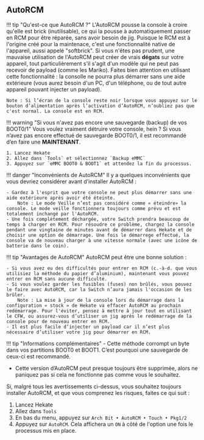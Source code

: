 ## AutoRCM

!!! tip "Qu'est-ce que AutoRCM ?"
	L'AutoRCM pousse la console à croire qu'elle est brick (inutilisable), ce qui la pousse à automatiquement passer en RCM pour être réparée, sans avoir besoin de jig. Puisque le RCM est à l'origine créé pour la maintenace, c'est une fonctionnalité native de l'appareil, aussi appelé "softbrick". Si vous n'êtes pas prudent, une mauvaise utilisation de l'AutoRCM peut créer de vrais **dégats** sur votre appareil, tout particulièrement s'il s'agit d'un modèle qui ne peut pas recevoir de payload (comme les Mariko). Faites bien attention en utilisant cette fonctionnalité : la consolle ne pourra plus démarrer sans une aide extérieure (vous aurez besoin d'un PC, d'un téléphone, ou de tout autre appareil pouvant injecter un payload).

	Note : Si l’écran de la console reste noir lorsque vous appuyez sur le bouton d’alimentation après l’activation d’AutoRCM, n’oubliez pas que c'est normal. La console est en RCM.

!!! warning "Si vous n'avez pas encore une sauvegarde (backup) de vos BOOT0/1"
	Vous voulez vraiment détruire votre console, hein ? Si vous n’avez pas encore effectué de sauvegarde BOOT0/1, il est recommandé d’en faire une **MAINTENANT**.

	1. Lancez Hekate
	2. Allez dans `Tools` et sélectionnez `Backup eMMC`
	3. Appuyez sur `eMMC BOOT0 & BOOT1` et attendez la fin du processus.

!!! danger "Inconvénients de AutoRCM"
	Il y a quelques inconvénients que vous devriez considérer avant d’installer AutoRCM :

	- Gardez à l'esprit que votre console ne peut plus démarrer sans une aide extérieure après avoir été éteinte.
		Note : Le mode Veille n’est pas considéré comme « éteindre» la console. Le mode veille fonctionnera toujours comme prévu et est totalement inchangé par l'AutoRCM.
	- Une fois complètement déchargée, votre Switch prendra beaucoup de temps à charger en RCM. Pour résoudre ce problème, chargez la console pendant une vingtaine de minutes avant de démarrer dans Hekate et de choisir une option de démarrage. Une fois le démarrege effectué, la console va de nouveau charger à une vitesse normale (avec une icône de batterie dans le coin).

!!! tip "Avantages de AutoRCM"
	AutoRCM peut être une bonne solution :

	- Si vous avez eu des difficultés pour entrer en RCM (c.-à-d. que vous utilisiez la méthode du papier d’aluminium), maintenant vous pouvez entrer en RCM sans aucune difficulté.
	- Si vous voulez garder les fusibles (fuses) non brûlés, vous pouvez le faire avec AutoRCM, car la Switch n’aura jamais l'occasion de les brûler.
		Note : La mise à jour de la console lors du démarrage dans la configuration « stock » de Hekate va effacer AutoRCM au prochain redémarrage. Pour l'éviter, pensez à mettre à jour tout en utilisant le CFW, ou assurez-vous d’utiliser un jig après le redémarrage de la console pour de nouveau entrer en RCM.
	- Il est plus facile d’injecter un payload car il n’est plus nécessaire d’utiliser votre jig pour démarrer en RCM.

!!! tip "Informations complémentaires"
	- Cette méthode corrompt un byte dans vos partitions BOOT0 et BOOT1. C’est pourquoi une sauvegarde de ceux-ci est recommandé.
  - Cette version d’AutoRCM peut presque toujours être supprimée, alors ne paniquez pas si cela ne fonctionne pas comme vous le souhaitez.

Si, malgré tous les avertissements ci-dessus, vous souhaitez toujours installer AutoRCM, et que vous comprenez les risques, faites ce qui suit :

1. Lancez Hekate
2. Allez dans `Tools`
3. En bas du menu, appuyez sur `Arch Bit • AutoRCM • Touch • Pkg1/2`
4. Appuyez sur `AutoRCM`. Cela affichera un `ON` à côté de l'option une fois le processus mis en place.
